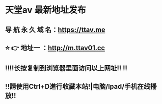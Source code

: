 # 天堂av 最新地址发布 
## 导 航 永 久 域 名：https://ttav.me
## ⭐️ 👉 地址一 ：http://m.ttav01.cc
## ‼️‼️长按复制到浏览器里面访问以上网址‼️  ‼️
## ‼️請使用Ctrl+D進行收藏本站!|电脑/Ipad/手机在线播放‼️
